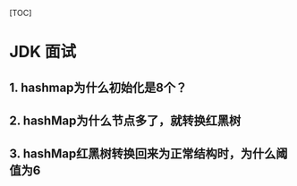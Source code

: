 [TOC]

# JDK 面试



## 1. hashmap为什么初始化是8个？



## 2. hashMap为什么节点多了，就转换红黑树



## 3. hashMap红黑树转换回来为正常结构时，为什么阈值为6



